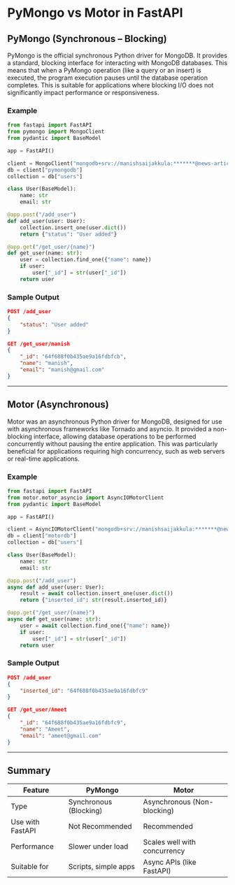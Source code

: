 
# PyMongo vs Motor in FastAPI

## PyMongo (Synchronous – Blocking)

PyMongo is the official synchronous Python driver for MongoDB. It provides a standard, blocking interface for interacting with MongoDB databases. This means that when a PyMongo operation (like a query or an insert) is executed, the program execution pauses until the database operation completes. This is suitable for applications where blocking I/O does not significantly impact performance or responsiveness.

### Example
```python
from fastapi import FastAPI
from pymongo import MongoClient
from pydantic import BaseModel

app = FastAPI()

client = MongoClient("mongodb+srv://manishsaijakkula:*******@news-article.jjyhq8r.mongodb.net/")
db = client["pymongodb"]
collection = db["users"]

class User(BaseModel):
    name: str
    email: str

@app.post("/add_user")
def add_user(user: User):
    collection.insert_one(user.dict())
    return {"status": "User added"}

@app.get("/get_user/{name}")
def get_user(name: str):
    user = collection.find_one({"name": name})
    if user:
        user["_id"] = str(user["_id"])
    return user
```

### Sample Output

```json
POST /add_user
{
    "status": "User added"
}

GET /get_user/manish
{
    "_id": "64f688f0b435ae9a16fdbfcb",
    "name": "manish",
    "email": "manish@gmail.com"
}
```

---

## Motor (Asynchronous)

Motor was an asynchronous Python driver for MongoDB, designed for use with asynchronous frameworks like Tornado and asyncio. It provided a non-blocking interface, allowing database operations to be performed concurrently without pausing the entire application. This was particularly beneficial for applications requiring high concurrency, such as web servers or real-time applications.


### Example
```python
from fastapi import FastAPI
from motor.motor_asyncio import AsyncIOMotorClient
from pydantic import BaseModel

app = FastAPI()

client = AsyncIOMotorClient("mongodb+srv://manishsaijakkula:*******@news-article.jjyhq8r.mongodb.net/")
db = client["motordb"]
collection = db["users"]

class User(BaseModel):
    name: str
    email: str

@app.post("/add_user")
async def add_user(user: User):
    result = await collection.insert_one(user.dict())
    return {"inserted_id": str(result.inserted_id)}

@app.get("/get_user/{name}")
async def get_user(name: str):
    user = await collection.find_one({"name": name})
    if user:
        user["_id"] = str(user["_id"])
    return user
```

### Sample Output

```json
POST /add_user
{
    "inserted_id": "64f688f0b435ae9a16fdbfc9"
}

GET /get_user/Ameet
{
    "_id": "64f688f0b435ae9a16fdbfc9",
    "name": "Ameet",
    "email": "ameet@gmail.com"
}
```

---

## Summary

| Feature               | PyMongo                      | Motor                          |
|-----------------------|------------------------------|-------------------------------|
| Type                  | Synchronous (Blocking)       | Asynchronous (Non-blocking)   |
| Use with FastAPI      | Not Recommended              | Recommended                 |
| Performance           | Slower under load            | Scales well with concurrency  |
| Suitable for          | Scripts, simple apps         | Async APIs (like FastAPI)     |
